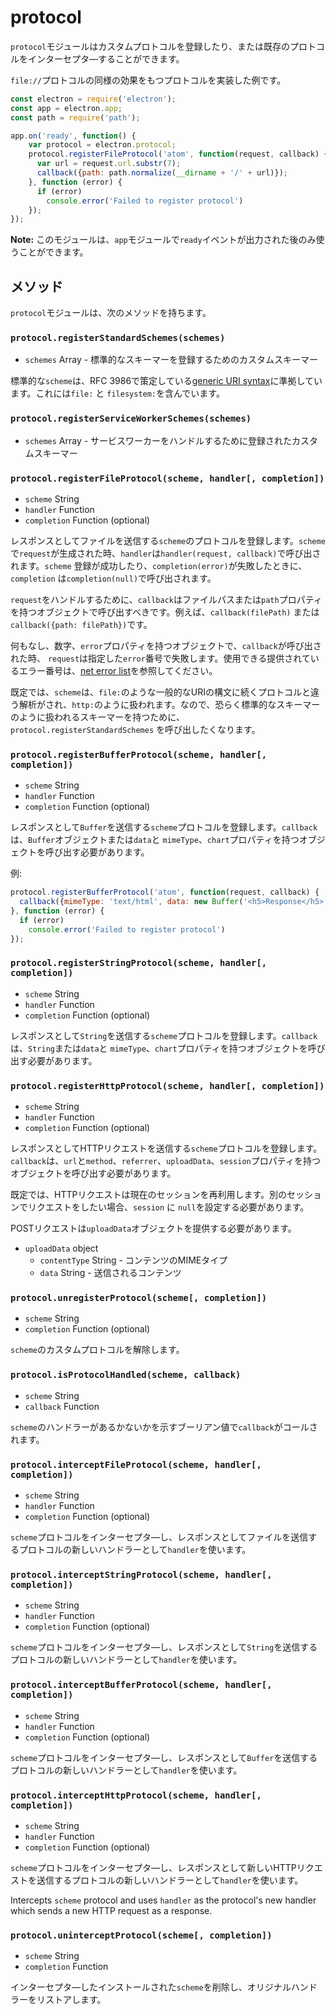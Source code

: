# protocol

`protocol`モジュールはカスタムプロトコルを登録したり、または既存のプロトコルをインターセプタ―することができます。

`file://`プロトコルの同様の効果をもつプロトコルを実装した例です。

```javascript
const electron = require('electron');
const app = electron.app;
const path = require('path');

app.on('ready', function() {
    var protocol = electron.protocol;
    protocol.registerFileProtocol('atom', function(request, callback) {
      var url = request.url.substr(7);
      callback({path: path.normalize(__dirname + '/' + url)});
    }, function (error) {
      if (error)
        console.error('Failed to register protocol')
    });
});
```

**Note:** このモジュールは、`app`モジュールで`ready`イベントが出力された後のみ使うことができます。

## メソッド

`protocol`モジュールは、次のメソッドを持ちます。

### `protocol.registerStandardSchemes(schemes)`

* `schemes` Array - 標準的なスキーマーを登録するためのカスタムスキーマー

標準的な`scheme`は、RFC 3986で策定している[generic URI syntax](https://tools.ietf.org/html/rfc3986#section-3)に準拠しています。これには`file:` と `filesystem:`を含んでいます。

### `protocol.registerServiceWorkerSchemes(schemes)`

* `schemes` Array - サービスワーカーをハンドルするために登録されたカスタムスキーマー

### `protocol.registerFileProtocol(scheme, handler[, completion])`

* `scheme` String
* `handler` Function
* `completion` Function (optional)

レスポンスとしてファイルを送信する`scheme`のプロトコルを登録します。`scheme`で`request`が生成された時、`handler`は`handler(request, callback)`で呼び出されます。`scheme` 登録が成功したり、`completion(error)`が失敗したときに、`completion` は`completion(null)`で呼び出されます。

`request`をハンドルするために、`callback`はファイルパスまたは`path`プロパティを持つオブジェクトで呼び出すべきです。例えば、`callback(filePath)` または`callback({path: filePath})`です。

何もなし、数字、`error`プロパティを持つオブジェクトで、`callback`が呼び出された時、 `request`は指定した`error`番号で失敗します。使用できる提供されているエラー番号は、[net error list](https://code.google.com/p/chromium/codesearch#chromium/src/net/base/net_error_list.h)を参照してください。

既定では、`scheme`は、`file:`のような一般的なURIの構文に続くプロトコルと違う解析がされ、`http:`のように扱われます。なので、恐らく標準的なスキーマーのように扱われるスキーマーを持つために、`protocol.registerStandardSchemes` を呼び出したくなります。

### `protocol.registerBufferProtocol(scheme, handler[, completion])`

* `scheme` String
* `handler` Function
* `completion` Function (optional)

レスポンスとして`Buffer`を送信する`scheme`プロトコルを登録します。`callback`は、`Buffer`オブジェクトまたは`data`と `mimeType`、`chart`プロパティを持つオブジェクトを呼び出す必要があります。

例:

```javascript
protocol.registerBufferProtocol('atom', function(request, callback) {
  callback({mimeType: 'text/html', data: new Buffer('<h5>Response</h5>')});
}, function (error) {
  if (error)
    console.error('Failed to register protocol')
});
```

### `protocol.registerStringProtocol(scheme, handler[, completion])`

* `scheme` String
* `handler` Function
* `completion` Function (optional)

レスポンスとして`String`を送信する`scheme`プロトコルを登録します。`callback`は、`String`または`data`と `mimeType`、`chart`プロパティを持つオブジェクトを呼び出す必要があります。

### `protocol.registerHttpProtocol(scheme, handler[, completion])`

* `scheme` String
* `handler` Function
* `completion` Function (optional)

レスポンスとしてHTTPリクエストを送信する`scheme`プロトコルを登録します。`callback`は、`url`と`method`、`referrer`、`uploadData`、`session`プロパティを持つオブジェクトを呼び出す必要があります。

既定では、HTTPリクエストは現在のセッションを再利用します。別のセッションでリクエストをしたい場合、`session` に `null`を設定する必要があります。

POSTリクエストは`uploadData`オブジェクトを提供する必要があります。
* `uploadData` object
  * `contentType` String - コンテンツのMIMEタイプ
  *  `data` String - 送信されるコンテンツ

### `protocol.unregisterProtocol(scheme[, completion])`

* `scheme` String
* `completion` Function (optional)

`scheme`のカスタムプロトコルを解除します。

### `protocol.isProtocolHandled(scheme, callback)`

* `scheme` String
* `callback` Function

`scheme`のハンドラーがあるかないかを示すブーリアン値で`callback`がコールされます。

### `protocol.interceptFileProtocol(scheme, handler[, completion])`

* `scheme` String
* `handler` Function
* `completion` Function (optional)

`scheme`プロトコルをインターセプタ―し、レスポンスとしてファイルを送信するプロトコルの新しいハンドラーとして`handler`を使います。

### `protocol.interceptStringProtocol(scheme, handler[, completion])`

* `scheme` String
* `handler` Function
* `completion` Function (optional)

`scheme`プロトコルをインターセプタ―し、レスポンスとして`String`を送信するプロトコルの新しいハンドラーとして`handler`を使います。

### `protocol.interceptBufferProtocol(scheme, handler[, completion])`

* `scheme` String
* `handler` Function
* `completion` Function (optional)

`scheme`プロトコルをインターセプタ―し、レスポンスとして`Buffer`を送信するプロトコルの新しいハンドラーとして`handler`を使います。

### `protocol.interceptHttpProtocol(scheme, handler[, completion])`

* `scheme` String
* `handler` Function
* `completion` Function (optional)

`scheme`プロトコルをインターセプタ―し、レスポンスとして新しいHTTPリクエストを送信するプロトコルの新しいハンドラーとして`handler`を使います。

Intercepts `scheme` protocol and uses `handler` as the protocol's new handler
which sends a new HTTP request as a response.

### `protocol.uninterceptProtocol(scheme[, completion])`

* `scheme` String
* `completion` Function

インターセプタ―したインストールされた`scheme`を削除し、オリジナルハンドラーをリストアします。
